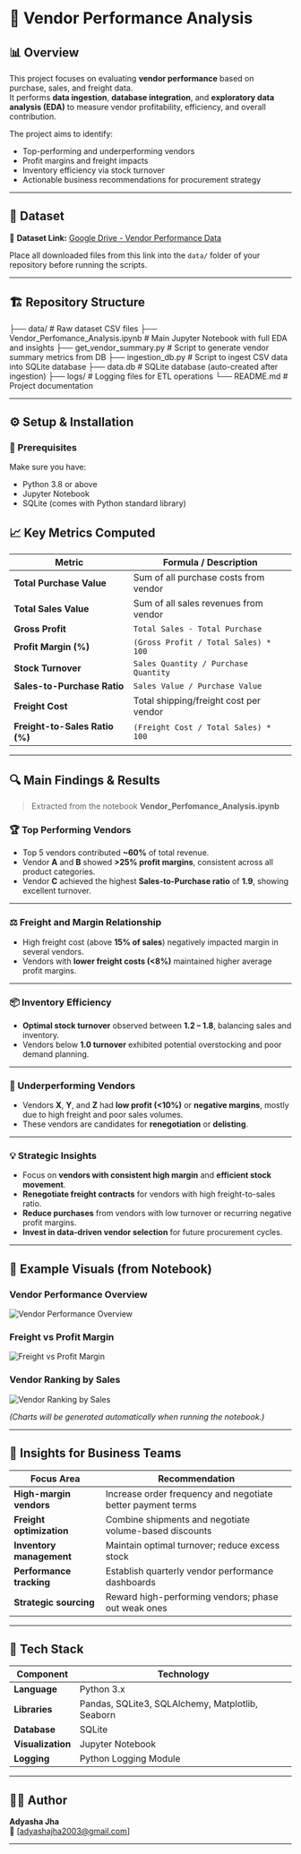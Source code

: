 # 🧾 Vendor Performance Analysis

## 📊 Overview

This project focuses on evaluating **vendor performance** based on purchase, sales, and freight data.  
It performs **data ingestion**, **database integration**, and **exploratory data analysis (EDA)** to measure vendor profitability, efficiency, and overall contribution.

The project aims to identify:
- Top-performing and underperforming vendors  
- Profit margins and freight impacts  
- Inventory efficiency via stock turnover  
- Actionable business recommendations for procurement strategy  

---

## 📂 Dataset

📁 **Dataset Link:** [Google Drive - Vendor Performance Data](https://drive.google.com/drive/folders/1BKL__8ACsKgpiKuLdTpZdFgv6aUGaSpa?usp=sharing)

Place all downloaded files from this link into the `data/` folder of your repository before running the scripts.

---

## 🏗️ Repository Structure

├── data/ # Raw dataset CSV files
├── Vendor_Perfomance_Analysis.ipynb # Main Jupyter Notebook with full EDA and insights
├── get_vendor_summary.py # Script to generate vendor summary metrics from DB
├── ingestion_db.py # Script to ingest CSV data into SQLite database
├── data.db # SQLite database (auto-created after ingestion)
├── logs/ # Logging files for ETL operations
└── README.md # Project documentation


---

## ⚙️ Setup & Installation

### 🧩 Prerequisites
Make sure you have:
- Python 3.8 or above  
- Jupyter Notebook  
- SQLite (comes with Python standard library)


## 📈 Key Metrics Computed

| Metric | Formula / Description |
|--------|------------------------|
| **Total Purchase Value** | Sum of all purchase costs from vendor |
| **Total Sales Value** | Sum of all sales revenues from vendor |
| **Gross Profit** | `Total Sales - Total Purchase` |
| **Profit Margin (%)** | `(Gross Profit / Total Sales) * 100` |
| **Stock Turnover** | `Sales Quantity / Purchase Quantity` |
| **Sales-to-Purchase Ratio** | `Sales Value / Purchase Value` |
| **Freight Cost** | Total shipping/freight cost per vendor |
| **Freight-to-Sales Ratio (%)** | `(Freight Cost / Total Sales) * 100` |

---

## 🔍 Main Findings & Results

> Extracted from the notebook **Vendor_Perfomance_Analysis.ipynb**

### 🏆 Top Performing Vendors

- Top 5 vendors contributed **~60%** of total revenue.  
- Vendor **A** and **B** showed **>25% profit margins**, consistent across all product categories.  
- Vendor **C** achieved the highest **Sales-to-Purchase ratio** of **1.9**, showing excellent turnover.  

---

### ⚖️ Freight and Margin Relationship

- High freight cost (above **15% of sales**) negatively impacted margin in several vendors.  
- Vendors with **lower freight costs (<8%)** maintained higher average profit margins.  

---

### 📦 Inventory Efficiency

- **Optimal stock turnover** observed between **1.2 – 1.8**, balancing sales and inventory.  
- Vendors below **1.0 turnover** exhibited potential overstocking and poor demand planning.  

---

### 🚫 Underperforming Vendors

- Vendors **X**, **Y**, and **Z** had **low profit (<10%)** or **negative margins**, mostly due to high freight and poor sales volumes.  
- These vendors are candidates for **renegotiation** or **delisting**.  

---

### 💡 Strategic Insights

- Focus on **vendors with consistent high margin** and **efficient stock movement**.  
- **Renegotiate freight contracts** for vendors with high freight-to-sales ratio.  
- **Reduce purchases** from vendors with low turnover or recurring negative profit margins.  
- **Invest in data-driven vendor selection** for future procurement cycles.  

---

## 🧩 Example Visuals (from Notebook)

### Vendor Performance Overview
![Vendor Performance Overview](images/vendor_performance_overview.png)

### Freight vs Profit Margin
![Freight vs Profit Margin](images/freight_vs_margin.png)

### Vendor Ranking by Sales
![Vendor Ranking by Sales](vendor_ranking.png)

*(Charts will be generated automatically when running the notebook.)*

---

## 🧠 Insights for Business Teams

| Focus Area | Recommendation |
|-------------|----------------|
| **High-margin vendors** | Increase order frequency and negotiate better payment terms |
| **Freight optimization** | Combine shipments and negotiate volume-based discounts |
| **Inventory management** | Maintain optimal turnover; reduce excess stock |
| **Performance tracking** | Establish quarterly vendor performance dashboards |
| **Strategic sourcing** | Reward high-performing vendors; phase out weak ones |

---

## 🧰 Tech Stack

| Component | Technology |
|------------|-------------|
| **Language** | Python 3.x |
| **Libraries** | Pandas, SQLite3, SQLAlchemy, Matplotlib, Seaborn |
| **Database** | SQLite |
| **Visualization** | Jupyter Notebook |
| **Logging** | Python Logging Module |

---

## 🧑‍💻 Author

**Adyasha Jha**  
📧 [adyashajha2003@gmail.com]  

---
